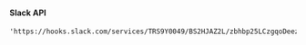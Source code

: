 #### Slack API
~~~url
'https://hooks.slack.com/services/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'
~~~